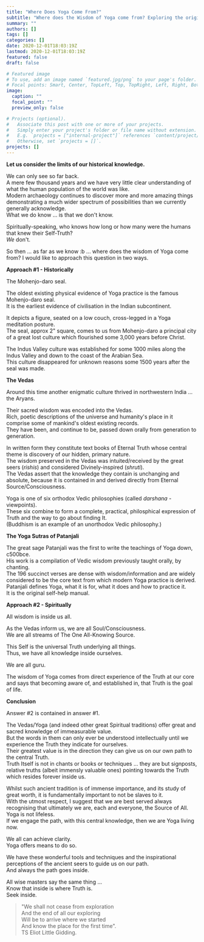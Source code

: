```yaml
---
title: "Where Does Yoga Come From?"
subtitle: "Where does the Wisdom of Yoga come from? Exploring the origins, Earthly and otherwise, of the Yoga path."
summary: ""
authors: []
tags: []
categories: []
date: 2020-12-01T18:03:19Z
lastmod: 2020-12-01T18:03:19Z
featured: false
draft: false

# Featured image
# To use, add an image named `featured.jpg/png` to your page's folder.
# Focal points: Smart, Center, TopLeft, Top, TopRight, Left, Right, BottomLeft, Bottom, BottomRight.
image:
  caption: ""
  focal_point: ""
  preview_only: false

# Projects (optional).
#   Associate this post with one or more of your projects.
#   Simply enter your project's folder or file name without extension.
#   E.g. `projects = ["internal-project"]` references `content/project/deep-learning/index.md`.
#   Otherwise, set `projects = []`.
projects: []
---
```

**Let us consider the limits of our historical knowledge.**

We can only see so far back.  
A mere few thousand years and we have very little clear understanding of what the human population of the world was like.  
Modern archaeology continues to discover more and more amazing things demonstrating a much wider spectrum of possibilities than we currently generally acknowledge.  
What we do know ... is that we don't know.  

Spiritually-speaking, who knows how long or how many were the humans that knew their Self-Truth?  
*We* don't.

So then ... as far as we know :b  ... where does the wisdom of Yoga come from?
I would like to approach this question in two ways.

**Approach #1 - Historically**

The Mohenjo-daro seal.

The oldest existing physical evidence of Yoga practice is the famous Mohenjo-daro seal.  
It is the earliest evidence of civilisation in the Indian subcontinent.  

It depicts a figure, seated on a low couch, cross-legged in a Yoga meditation posture.  
The seal, approx 2" square, comes to us from Mohenjo-daro a principal city of a great lost culture which flourished some 3,000 years before Christ.  

The Indus Valley culture was established for some 1000 miles along the Indus Valley and down to the coast of the Arabian Sea.  
This culture disappeared for unknown reasons some 1500 years after the seal was made.  

**The Vedas**

Around this time another enigmatic culture thrived in northwestern India ... the Aryans.  

Their sacred wisdom was encoded into the Vedas.  
Rich, poetic descriptions of the universe and humanity's place in it comprise some of mankind's oldest existing records.  
They have been, and continue to be, passed down orally from generation to generation.  

In written form they constitute text books of Eternal Truth whose central theme is discovery of our hidden, primary nature.  
The wisdom preserved in the Vedas was intuited/received by the great seers (<em>rishis</em>) and considered Divinely-inspired (<em>shruti</em>).  
The Vedas assert that the knowledge they contain is unchanging and absolute, because it is contained in and derived directly from Eternal Source/Consciousness.  

Yoga is one of six orthodox Vedic philosophies (called <em>darshana</em> - viewpoints).  
These six combine to form a complete, practical, philosphical expression of Truth and the way to go about finding It.  
(Buddhism is an example of an unorthodox Vedic philosophy.)  

**The Yoga Sutras of Patanjali**

The great sage Patanjali was the first to write the teachings of Yoga down, c500bce.  
His work is a compilation of Vedic wisdom previously taught orally, by chanting.  
The 196 succinct verses are dense with wisdom/information and are widely considered to be the core text from which modern Yoga practice is derived.  
Patanjali defines Yoga, what it is for, what it does and how to practice it.  
It is the original self-help manual.  

**Approach #2 - Spiritually**  

All wisdom is inside us all.  

As the Vedas inform us, we are all Soul/Consciousness.  
We are all streams of The One All-Knowing Source.  

This Self is the universal Truth underlying all things.  
Thus, we have all knowledge inside ourselves.  

We are all guru.  

The wisdom of Yoga comes from direct experience of the Truth at our core and says that becoming aware of, and established in, that Truth is the goal of life.  

**Conclusion**  

Answer #2 is contained in answer #1.  

The Vedas/Yoga (and indeed other great Spiritual traditions) offer great and sacred knowledge of immeasurable value.  
But the words in them can only ever be understood intellectually until we experience the Truth they indicate for ourselves.  
Their greatest value is in the direction they can give us on our own path to the central Truth.  
Truth Itself is not in chants or books or techniques ... they are but signposts, relative truths (albeit immensly valuable ones) pointing towards the Truth which resides forever inside us.  

Whilst such ancient tradition is of immense importance, and its study of great worth, it is fundamentally important to not be slaves to it.  
With the utmost respect, I suggest that we are best served always recognising that ultimately we are, each and everyone, the Source of All.  
Yoga is not lifeless.  
If we engage the path, with this central knowledge, then we are Yoga living now.  

We all can achieve clarity.  
Yoga offers means to do so.  

We have these wonderful tools and techniques and the inspirational perceptions of the ancient seers to guide us on our path.  
And always the path goes inside.

All wise masters say the same thing ...  
Know that inside is where Truth is.  
Seek inside.

> "We shall not cease from exploration  
> And the end of all our exploring  
> Will be to arrive where we started  
> And know the place for the first time".  
> TS Eliot Little Gidding.